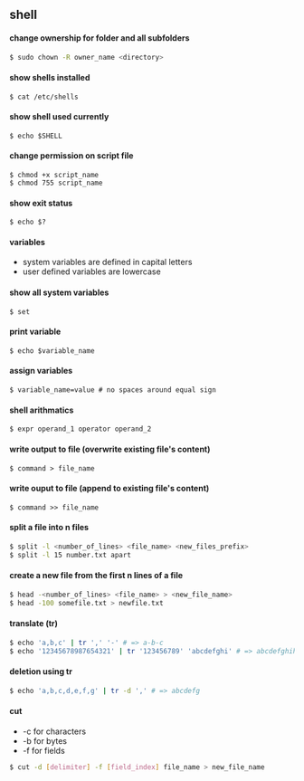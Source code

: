 shell
---

#### change ownership for folder and all subfolders

```bash
$ sudo chown -R owner_name <directory>
```

#### show shells installed
    $ cat /etc/shells

#### show shell used currently
    $ echo $SHELL

#### change permission on script file
    $ chmod +x script_name
    $ chmod 755 script_name

#### show exit status
    $ echo $?

#### variables
+ system variables are defined in capital letters
+ user defined variables are lowercase

#### show all system variables
    $ set

#### print variable
    $ echo $variable_name

#### assign variables
    $ variable_name=value # no spaces around equal sign

#### shell arithmatics
    $ expr operand_1 operator operand_2

#### write output to file (overwrite existing file's content)

    $ command > file_name

#### write ouput to file (append to existing file's content)

    $ command >> file_name

#### split a file into n files
```bash
$ split -l <number_of_lines> <file_name> <new_files_prefix>
$ split -l 15 number.txt apart
```

#### create a new file from the first n lines of a file
```bash
$ head -<number_of_lines> <file_name> > <new_file_name>
$ head -100 somefile.txt > newfile.txt
```

#### translate (tr)
```bash
$ echo 'a,b,c' | tr ',' '-' # => a-b-c
$ echo '12345678987654321' | tr '123456789' 'abcdefghi' # => abcdefghihgfedcba
```

#### deletion using tr
```bash
$ echo 'a,b,c,d,e,f,g' | tr -d ',' # => abcdefg
```

#### cut
- -c for characters
- -b for bytes
- -f for fields
```bash
$ cut -d [delimiter] -f [field_index] file_name > new_file_name
```



